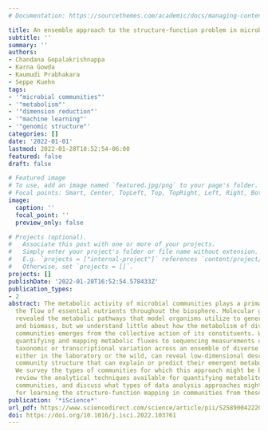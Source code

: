 ```yaml
---
# Documentation: https://sourcethemes.com/academic/docs/managing-content/

title: An ensemble approach to the structure-function problem in microbial communities
subtitle: ''
summary: ''
authors:
- Chandana Gopalakrishnappa
- Karna Gowda
- Kaumudi Prabhakara
- Seppe Kuehn
tags:
- '"microbial communities"'
- '"metabolism"'
- '"dimension reduction"'
- '"machine learning"'
- '"genomic structure"'
categories: []
date: '2022-01-01'
lastmod: 2022-01-28T10:52:54-06:00
featured: false
draft: false

# Featured image
# To use, add an image named `featured.jpg/png` to your page's folder.
# Focal points: Smart, Center, TopLeft, Top, TopRight, Left, Right, BottomLeft, Bottom, BottomRight.
image:
  caption: ''
  focal_point: ''
  preview_only: false

# Projects (optional).
#   Associate this post with one or more of your projects.
#   Simply enter your project's folder or file name without extension.
#   E.g. `projects = ["internal-project"]` references `content/project/deep-learning/index.md`.
#   Otherwise, set `projects = []`.
projects: []
publishDate: '2022-01-28T16:52:54.578433Z'
publication_types:
- 2
abstract: The metabolic activity of microbial communities plays a primary role in
  the flow of essential nutrients throughout the biosphere. Molecular genetics has
  revealed the metabolic pathways that model organisms utilize to generate energy
  and biomass, but we understand little about how the metabolism of diverse, natural
  communities emerges from the collective action of its constituents. We propose that
  quantifying and mapping metabolic fluxes to sequencing measurements of genomic,
  taxonomic or transcriptional variation across an ensemble of diverse communities,
  either in the laboratory or the wild, can reveal low-dimensional descriptions of
  community structure that can explain or predict their emergent metabolic activity.
  We survey the types of communities for which this approach might be best suited,
  review the analytical techniques available for quantifying metabolite fluxes in
  communities, and discuss what types of data analysis approaches might be lucrative
  for learning the structure-function mapping in communities from these data.
publication: '*iScience*'
url_pdf: https://www.sciencedirect.com/science/article/pii/S2589004222000311
doi: https://doi.org/10.1016/j.isci.2022.103761
---
```

